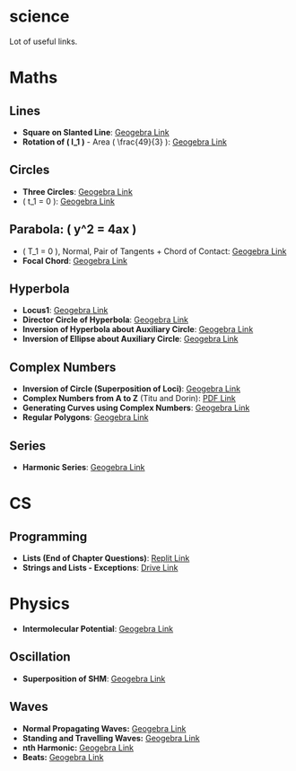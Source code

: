 # science
Lot of useful links.
# Maths
## Lines
- **Square on Slanted Line**: [Geogebra Link](https://www.geogebra.org/classic/nfvnjvhs)
- **Rotation of \( l_1 \)** - Area \( \frac{49}{3} \): [Geogebra Link](https://www.geogebra.org/classic/gygjaeux)

## Circles
- **Three Circles**: [Geogebra Link](https://www.geogebra.org/classic/wnmnsqra)
- \( t_1 = 0 \): [Geogebra Link](https://www.geogebra.org/classic/cvgrnvcp)

## Parabola: \( y^2 = 4ax \)
- \( T_1 = 0 \), Normal, Pair of Tangents + Chord of Contact: [Geogebra Link](https://www.geogebra.org/classic/euwnewgk)
- **Focal Chord**: [Geogebra Link](https://www.geogebra.org/classic/fk6tqj5w)

## Hyperbola
- **Locus1**: [Geogebra Link](https://www.geogebra.org/classic/gdk2g3fp)
- **Director Circle of Hyperbola**: [Geogebra Link](https://www.geogebra.org/classic/jpwuztn7)
- **Inversion of Hyperbola about Auxiliary Circle**: [Geogebra Link](https://www.geogebra.org/classic/z3xegdn3)
- **Inversion of Ellipse about Auxiliary Circle**: [Geogebra Link](https://www.geogebra.org/classic/cpnpgfdk)

## Complex Numbers
- **Inversion of Circle (Superposition of Loci)**: [Geogebra Link](https://www.geogebra.org/classic/m6bsqhh2)
- **Complex Numbers from A to Z** (Titu and Dorin): [PDF Link](https://thunhan.wordpress.com/wp-content/uploads/2008/08/tituadreescu-complexnumbersfromatoz.pdf)
- **Generating Curves using Complex Numbers**: [Geogebra Link](https://www.geogebra.org/classic/bqnn7t6r)
- **Regular Polygons**: [Geogebra Link](https://geogebra.org/classic/v5uf89mk)

## Series
- **Harmonic Series**: [Geogebra Link](https://www.geogebra.org/classic/jp8rr2b8)

# CS
## Programming
- **Lists (End of Chapter Questions)**: [Replit Link](https://replit.com/join/wneoxteuas-nivedvenugopal1)
- **Strings and Lists - Exceptions**: [Drive Link](https://drive.google.com/file/d/1fM4o5awqF1mlEuV8bUXx9VxJEMpa3vMZ/view?usp=sharing)

# Physics
- **Intermolecular Potential**: [Geogebra Link](https://www.geogebra.org/classic/hvdfybky)

## Oscillation
- **Superposition of SHM**: [Geogebra Link](https://www.geogebra.org/3d/p3suwpqv)

## Waves
- **Normal Propagating Waves:** [Geogebra Link](https://www.geogebra.org/3d/k7spxkz3)
- **Standing and Travelling Waves:** [Geogebra Link](https://www.geogebra.org/classic/txfu8kwu)
- **nth Harmonic:** [Geogebra Link](https://www.geogebra.org/classic/ykmj86ce)
- **Beats:** [Geogebra Link](https://www.geogebra.org/classic/jd6ejhrq)
